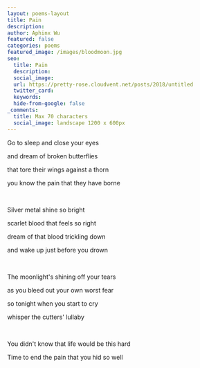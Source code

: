 ```yaml
---
layout: poems-layout
title: Pain
description: 
author: Aphinx Wu
featured: false
categories: poems
featured_image: /images/bloodmoon.jpg
seo:
  title: Pain
  description: 
  social_image:
  url: https://pretty-rose.cloudvent.net/posts/2018/untitled
  twitter_card:
  keywords:
  hide-from-google: false
_comments:
  title: Max 70 characters
  social_image: landscape 1200 x 600px
---
```

Go to sleep and close your eyes

and dream of broken butterflies

that tore their wings against a thorn

you know the pain that they have borne

&nbsp;

Silver metal shine so bright

scarlet blood that feels so right

dream of that blood trickling down

and wake up just before you drown

&nbsp;

The moonlight's shining off your tears

as you bleed out your own worst fear

so tonight when you start to cry

whisper the cutters' lullaby

&nbsp;

You didn't know that life would be this hard

Time to end the pain that you hid so well 

&nbsp;

